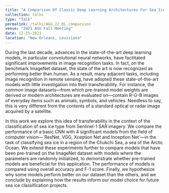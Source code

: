 ```yaml
---
title: "A Comparison Of Classic Deep Learning Architectures For Sea Ice Classification From SAR"
collection: talks
type: "Talk"
permalink: /talks/AGU_22_DL_comparison
venue: "2021 AGU Fall Meeting"
date: 12-15-2021
location: "New Orleans, Louisiana"
---
```


During the last decade, advances in the state-of-the-art deep learning models, in particular convolutional neural networks, have facilitated significant improvements in image recognition tasks. In fact, on the benchmark ImageNet dataset, the state of the art is now recognized as performing better than human. As a result, many adjacent tasks, including image recognition in remote sensing, have adopted these state-of-the-art models with little investigation into their transferability. For instance, the common image datasets—from which pre-trained model weights are derived or modern architectures are evaluated on—contain R-G-B images of everyday items such as animals, symbols, and vehicles. Needless to say, this is very different from the contents of a standard optical or radar image acquired by a satellite.

In this work we explore this idea of transferability in the context of the classification of sea ice type from Sentinel-1 SAR imagery. We compare the performance of a basic CNN with 4 significant models from the field of computer vision—`ResNet, VGG, Xception Net and Inception Net'—in the task of classifying sea ice in a region of the Chukchi Sea, a sea of the Arctic Ocean. We extend these experiments further to compare models that have been pre-trained on the ImageNet dataset with models where the parameters are randomly initialized, to demonstrate whether pre-trained models are beneficial for this application. The performance of models is compared using overall accuracy and F-1 score. Finally, we hypothesize why some models perform better on our dataset than the others, and we conclude by explaining how the results inform our model choice for future sea ice classification projects.
